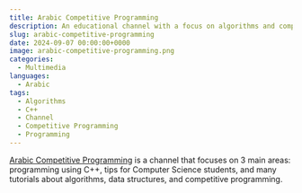 ```yaml
---
title: Arabic Competitive Programming
description: An educational channel with a focus on algorithms and competitive programming
slug: arabic-competitive-programming
date: 2024-09-07 00:00:00+0000
image: arabic-competitive-programming.png
categories:
  - Multimedia
languages:
  - Arabic
tags: 
  - Algorithms
  - C++
  - Channel
  - Competitive Programming
  - Programming
---
```


[Arabic Competitive Programming](https://www.youtube.com/@ArabicCompetitiveProgramming) is a channel that focuses on 3 main areas: programming using C++, tips for Computer Science students, and many tutorials about algorithms, data structures, and competitive programming.
